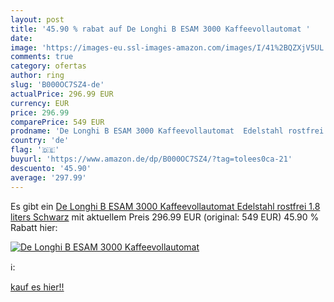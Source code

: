 ```yaml
---
layout: post
title: '45.90 % rabat auf De Longhi B ESAM 3000 Kaffeevollautomat '
date: 
image: 'https://images-eu.ssl-images-amazon.com/images/I/41%2BQZXjV5UL._SL200_.jpg'
comments: true
category: ofertas
author: ring
slug: 'B000OC7SZ4-de'
actualPrice: 296.99 EUR
currency: EUR
price: 296.99
comparePrice: 549 EUR
prodname: 'De Longhi B ESAM 3000 Kaffeevollautomat  Edelstahl rostfrei  1.8 liters  Schwarz'
country: 'de'
flag: '🇩🇪'
buyurl: 'https://www.amazon.de/dp/B000OC7SZ4/?tag=tolees0ca-21'
descuento: '45.90'
average: '297.99'
---
```


Es gibt ein [De Longhi B ESAM 3000 Kaffeevollautomat  Edelstahl rostfrei  1.8 liters  Schwarz](https://www.amazon.de/dp/B000OC7SZ4/?tag=tolees0ca-21) mit aktuellem Preis 296.99 EUR (original: 549 EUR) 45.90 % Rabatt hier:

[![De Longhi B ESAM 3000 Kaffeevollautomat ](https://images-eu.ssl-images-amazon.com/images/I/41%2BQZXjV5UL._SL200_.jpg)](https://www.amazon.de/dp/B000OC7SZ4/?tag=tolees0ca-21)

ℹ️:


[kauf es hier!!](https://www.amazon.de/dp/B000OC7SZ4/?tag=tolees0ca-21)
